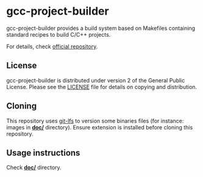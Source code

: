 # gcc-project-builder

gcc-project-builder provides a build system based on Makefiles containing standard recipes to build C/C++ projects.

For details, check [official repository](https://github.com/ljbo82/gcc-project-builder).

## License

gcc-project-builder is distributed under version 2 of the General Public License. Please see the [LICENSE](LICENSE) file for details on copying and distribution.

## Cloning

This repository uses [git-lfs](https://git-lfs.github.com/) to version some binaries files (for instance: images in [**doc/**](doc) directory). Ensure extension is installed before cloning this repository.

## Usage instructions

Check [**doc/**](doc) directory.
